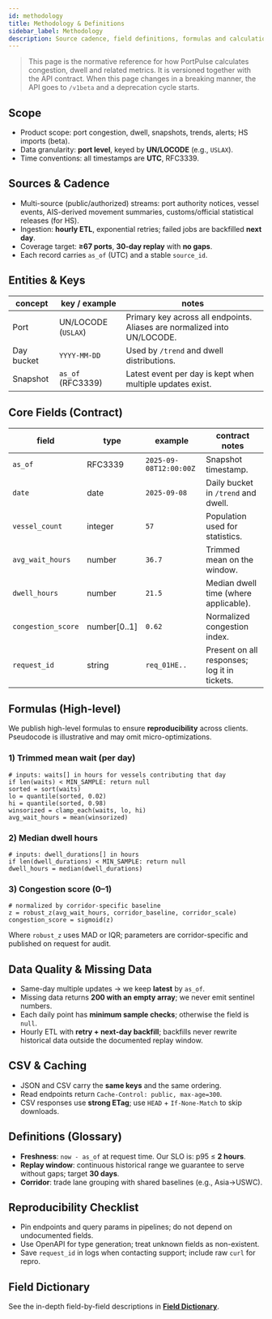```yaml
---
id: methodology
title: Methodology & Definitions
sidebar_label: Methodology
description: Source cadence, field definitions, formulas and calculation notes for PortPulse metrics.
---
```


> This page is the normative reference for how PortPulse calculates congestion, dwell and related metrics. It is versioned together with the API contract. When this page changes in a breaking manner, the API goes to `/v1beta` and a deprecation cycle starts.

## Scope

- Product scope: port congestion, dwell, snapshots, trends, alerts; HS imports (beta).
- Data granularity: **port level**, keyed by **UN/LOCODE** (e.g., `USLAX`).
- Time conventions: all timestamps are **UTC**, RFC3339.

## Sources & Cadence

- Multi-source (public/authorized) streams: port authority notices, vessel events, AIS-derived movement summaries, customs/official statistical releases (for HS).
- Ingestion: **hourly ETL**, exponential retries; failed jobs are backfilled **next day**.
- Coverage target: **≥67 ports**, **30‑day replay** with **no gaps**.
- Each record carries `as_of` (UTC) and a stable `source_id`.

## Entities & Keys

| concept           | key / example     | notes |
|-------------------|-------------------|------|
| Port              | UN/LOCODE (`USLAX`) | Primary key across all endpoints. Aliases are normalized into UN/LOCODE. |
| Day bucket        | `YYYY‑MM‑DD`      | Used by `/trend` and dwell distributions. |
| Snapshot          | `as_of` (RFC3339) | Latest event per day is kept when multiple updates exist. |

## Core Fields (Contract)

| field                | type       | example            | contract notes |
|----------------------|------------|--------------------|----------------|
| `as_of`              | RFC3339    | `2025-09-08T12:00:00Z` | Snapshot timestamp. |
| `date`               | date       | `2025-09-08`       | Daily bucket in `/trend` and dwell. |
| `vessel_count`       | integer    | `57`               | Population used for statistics. |
| `avg_wait_hours`     | number     | `36.7`             | Trimmed mean on the window. |
| `dwell_hours`        | number     | `21.5`             | Median dwell time (where applicable). |
| `congestion_score`   | number[0..1] | `0.62`           | Normalized congestion index. |
| `request_id`         | string     | `req_01HE..`       | Present on all responses; log it in tickets. |

## Formulas (High-level)

We publish high-level formulas to ensure **reproducibility** across clients. Pseudocode is illustrative and may omit micro-optimizations.

### 1) Trimmed mean wait (per day)

```
# inputs: waits[] in hours for vessels contributing that day
if len(waits) < MIN_SAMPLE: return null
sorted = sort(waits)
lo = quantile(sorted, 0.02)
hi = quantile(sorted, 0.98)
winsorized = clamp_each(waits, lo, hi)
avg_wait_hours = mean(winsorized)
```

### 2) Median dwell hours

```
# inputs: dwell_durations[] in hours
if len(dwell_durations) < MIN_SAMPLE: return null
dwell_hours = median(dwell_durations)
```

### 3) Congestion score (0–1)

```
# normalized by corridor-specific baseline
z = robust_z(avg_wait_hours, corridor_baseline, corridor_scale)
congestion_score = sigmoid(z)
```

Where `robust_z` uses MAD or IQR; parameters are corridor-specific and published on request for audit.

## Data Quality & Missing Data

- Same-day multiple updates → we keep **latest** by `as_of`.
- Missing data returns **200 with an empty array**; we never emit sentinel numbers.
- Each daily point has **minimum sample checks**; otherwise the field is `null`.
- Hourly ETL with **retry + next-day backfill**; backfills never rewrite historical data outside the documented replay window.

## CSV & Caching

- JSON and CSV carry the **same keys** and the same ordering.
- Read endpoints return `Cache-Control: public, max-age=300`.
- CSV responses use **strong ETag**; use `HEAD` + `If-None-Match` to skip downloads.

## Definitions (Glossary)

- **Freshness**: `now - as_of` at request time. Our SLO is: p95 ≤ **2 hours**.
- **Replay window**: continuous historical range we guarantee to serve without gaps; target **30 days**.
- **Corridor**: trade lane grouping with shared baselines (e.g., Asia→USWC).

## Reproducibility Checklist

- Pin endpoints and query params in pipelines; do not depend on undocumented fields.
- Use OpenAPI for type generation; treat unknown fields as non-existent.
- Save `request_id` in logs when contacting support; include raw `curl` for repro.

## Field Dictionary

See the in-depth field-by-field descriptions in **[Field Dictionary](/docs/Guides/field-dictionary)**.

